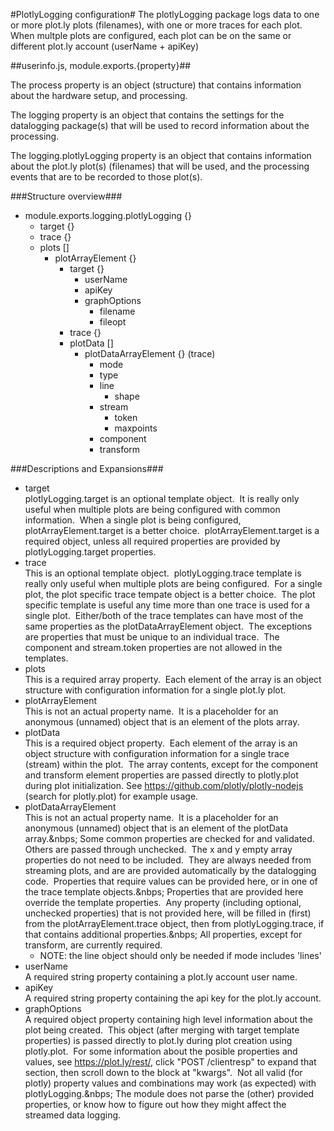 #PlotlyLogging configuration#
The plotlyLogging package logs data to one or more plot.ly plots (filenames), with one or more traces for each plot.&nbsp; When multple plots are configured, each plot can be on the same or different
plot.ly account (userName + apiKey)

##userinfo.js, module.exports.{property}##

The process property is an object (structure) that contains information about the hardware setup, and processing.

The logging property is an object that contains the settings for the datalogging package(s) that will be used to record information about the processing.

The logging.plotlyLogging property is an object that contains information about the plot.ly plot(s) (filenames) that will be used, and the processing events that are to be recorded to those plot(s).

###Structure overview###
* module.exports.logging.plotlyLogging {}
  * target {}
  * trace {}
  * plots []
    * plotArrayElement {}
      * target {}
        * userName
        * apiKey
        * graphOptions
          * filename
          * fileopt
      * trace {}
      * plotData []
        * plotDataArrayElement {} (trace)
          * mode
          * type
          * line
            * shape
          * stream
            * token
            * maxpoints
          * component
          * transform

###Descriptions and Expansions###
* target</br>
  plotlyLogging.target is an optional template object.&nbsp; It is really only useful when multiple plots are being configured with common information.&nbsp; When a single plot is being configured, plotArrayElement.target is a better choice.&nbsp; plotArrayElement.target is a required object, unless all required properties are provided by plotlyLogging.target properties.
* trace</br>
  This is an optional template object.&nbsp; plotlyLogging.trace template is really only useful when multiple plots are being configured.&nbsp; For a single plot, the plot specific trace tempate object is a better choice.&nbsp; The plot specific template is useful any time more than one trace is used for a single plot.&nbsp; Either/both of the trace templates can have most of the same properties as the plotDataArrayElement object.&nbsp; The exceptions are properties that must be unique to an individual trace.&nbsp; The component and stream.token properties are not allowed in the templates.
* plots</br>
  This is a required array property.&nbsp; Each element of the array is an object structure with configuration information for a single plot.ly plot.
* plotArrayElement</br>
  This is not an actual property name.&nbsp; It is a placeholder for an anonymous (unnamed) object that is an element of the plots array.
* plotData</br>
  This is a required object property.&nbsp;  Each element of the array is an object structure with configuration information for a single trace (stream) within the plot.&nbsp; The array contents, except for the component and transform element properties are passed directly to plotly.plot during plot initialization.  See https://github.com/plotly/plotly-nodejs (search for plotly.plot) for example usage.
* plotDataArrayElement</br>
  This is not an actual property name.&nbsp; It is a placeholder for an anonymous (unnamed) object that is an element of the plotData array.&nbps; Some common properties are checked for and validated.&nbsp; Others are passed through unchecked.&nbsp; The x and y empty array properties do not need to be included.&nbsp; They are always needed from streaming plots, and are are provided automatically by the datalogging code.&nbsp; Properties that require values can be provided here, or in one of the trace template objects.&nbps;  Properties that are provided here override the template properties.&nbsp; Any property (including optional, unchecked properties) that is not provided here, will be filled in (first) from the plotArrayElement.trace object, then from plotlyLogging.trace, if that contains additional properties.&nbps; All properties, except for transform, are currently required.
  * NOTE: the line object should only be needed if mode includes 'lines'
* userName</br>
  A required string property containing a plot.ly account user name.
* apiKey</br>
  A required string property containing the api key for the plot.ly account.
* graphOptions</br>
  A required object property containing high level information about the plot being created.&nbsp; This object (after merging with target template properties) is passed directly to plot.ly during plot creation using plotly.plot.&nbsp; For some information about the posible properties and values, see https://plot.ly/rest/, click "POST /clientresp" to expand that section, then scroll down to the block at "kwargs".&nbsp; Not all valid (for plotly) property values and combinations may work (as expected) with plotlyLogging.&nbps; The module does not parse the (other) provided properties, or know how to figure out how they might affect the streamed data logging.
